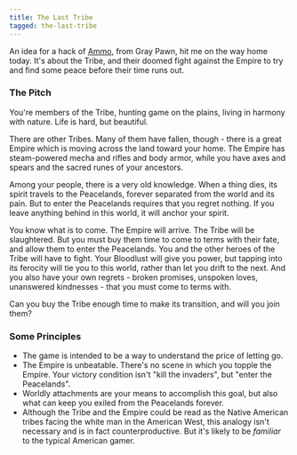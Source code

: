 ```yaml
---
title: The Last Tribe
tagged: the-last-tribe
---
```


An idea for a hack of [Ammo](http://cegames.wikidot.com/ammorpg),
from Gray Pawn, hit me on the way home today. It's about the Tribe,
and their doomed fight against the Empire to try and find some
peace before their time runs out.

<!-- more -->

### The Pitch

You're members of the Tribe, hunting game on the plains, living in harmony with nature. Life is hard, but beautiful.

There are other Tribes. Many of them have fallen, though - there is a great Empire which is moving across the land toward your home. The Empire has steam-powered mecha and rifles and body armor, while you have axes and spears and the sacred runes of your ancestors.

Among your people, there is a very old knowledge. When a thing dies, its spirit travels to the Peacelands, forever separated from the world and its pain. But to enter the Peacelands requires that you regret nothing. If you leave anything behind in this world, it will anchor your spirit.

You know what is to come. The Empire will arrive. The Tribe will be slaughtered. But you must buy them time to come to terms with their fate, and allow them to enter the Peacelands. You and the other heroes of the Tribe will have to fight. Your Bloodlust will give you power, but tapping into its ferocity will tie you to this world, rather than let you drift to the next. And you also have your own regrets - broken promises, unspoken loves, unanswered kindnesses - that you must come to terms with.

Can you buy the Tribe enough time to make its transition, and will you join them?

### Some Principles

* The game is intended to be a way to understand the price of letting go.
* The Empire is unbeatable. There's no scene in which you topple the Empire. Your victory condition isn't "kill the invaders", but "enter the Peacelands".
* Worldly attachments are your means to accomplish this goal, but also what can keep you exiled from the Peacelands forever.
* Although the Tribe and the Empire could be read as the Native American tribes facing the white man in the American West, this analogy isn't necessary and is in fact counterproductive. But it's likely to be *familiar* to the typical American gamer.
